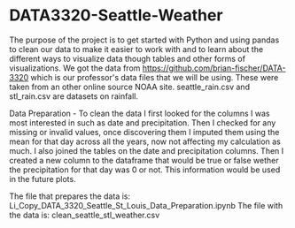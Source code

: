 # DATA3320-Seattle-Weather
The purpose of the project is to get started with Python and using pandas to clean our data to make it easier to work with
and to learn about the different ways to visualize data though tables and other forms of visualizations.
We got the data from https://github.com/brian-fischer/DATA-3320 which is our professor's data files that we will be using.
These were taken from an other online source NOAA site.
seattle_rain.csv and stl_rain.csv are datasets on rainfall.

Data Preparation - To clean the data I first looked for the columns I was most interested in such as date and precipitation.
Then I checked for any missing or invalid values, once discovering them I imputed them using the mean for that
day across all the years, now not affecting my calculation as much. I also joined the tables on the date and precipitation
columns. Then I created a new column to the dataframe that would be true or false wether the precipitation for that day was
0 or not. This information would be used in the future plots.

The file that prepares the data is: Li_Copy_DATA_3320_Seattle_St_Louis_Data_Preparation.ipynb
The file with the data is: clean_seattle_stl_weather.csv
